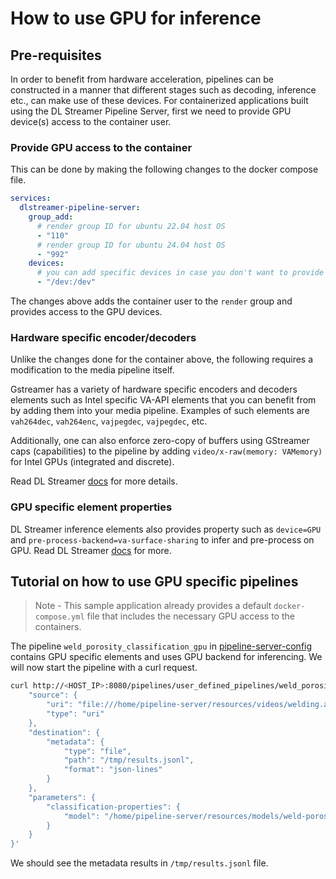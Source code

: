 # How to use GPU for inference

## Pre-requisites
In order to benefit from hardware acceleration, pipelines can be constructed in a manner that different stages such as decoding, inference etc., can make use of these devices.
For containerized applications built using the DL Streamer Pipeline Server, first we need to provide GPU device(s) access to the container user.

### Provide GPU access to the container
This can be done by making the following changes to the docker compose file.

```yaml
services:
  dlstreamer-pipeline-server:
    group_add:
      # render group ID for ubuntu 22.04 host OS
      - "110"
      # render group ID for ubuntu 24.04 host OS
      - "992"
    devices:
      # you can add specific devices in case you don't want to provide access to all like below.
      - "/dev:/dev"
```
The changes above adds the container user to the `render` group and provides access to the GPU devices.

### Hardware specific encoder/decoders
Unlike the changes done for the container above, the following requires a modification to the media pipeline itself.

Gstreamer has a variety of hardware specific encoders and decoders elements such as Intel specific VA-API elements that you can benefit from by adding them into your media pipeline. Examples of such elements are `vah264dec`, `vah264enc`, `vajpegdec`, `vajpegdec`, etc.

Additionally, one can also enforce zero-copy of buffers using GStreamer caps (capabilities) to the pipeline by adding `video/x-raw(memory: VAMemory)` for Intel GPUs (integrated and discrete).

Read DL Streamer [docs](https://dlstreamer.github.io/dev_guide/gpu_device_selection.html) for more details.

### GPU specific element properties
DL Streamer inference elements also provides property such as `device=GPU` and `pre-process-backend=va-surface-sharing` to infer and pre-process on GPU. Read DL Streamer [docs](https://dlstreamer.github.io/dev_guide/model_preparation.html#model-pre-and-post-processing) for more.

## Tutorial on how to use GPU specific pipelines

> Note - This sample application already provides a default `docker-compose.yml` file that includes the necessary GPU access to the containers.

The pipeline `weld_porosity_classification_gpu` in [pipeline-server-config](../../configs/pipeline-server-config.json) contains GPU specific elements and uses GPU backend for inferencing. We will now start the pipeline with a curl request.

```sh
curl http://<HOST_IP>:8080/pipelines/user_defined_pipelines/weld_porosity_classification_gpu -X POST -H 'Content-Type: application/json' -d '{
    "source": {
        "uri": "file:///home/pipeline-server/resources/videos/welding.avi",
        "type": "uri"
    },
    "destination": {
        "metadata": {
            "type": "file",
            "path": "/tmp/results.jsonl",
            "format": "json-lines"
        }
    },
    "parameters": {
        "classification-properties": {
            "model": "/home/pipeline-server/resources/models/weld-porosity/deployment/Classification/model/model.xml"
        }
    }
}'
```

We should see the metadata results in `/tmp/results.jsonl` file.